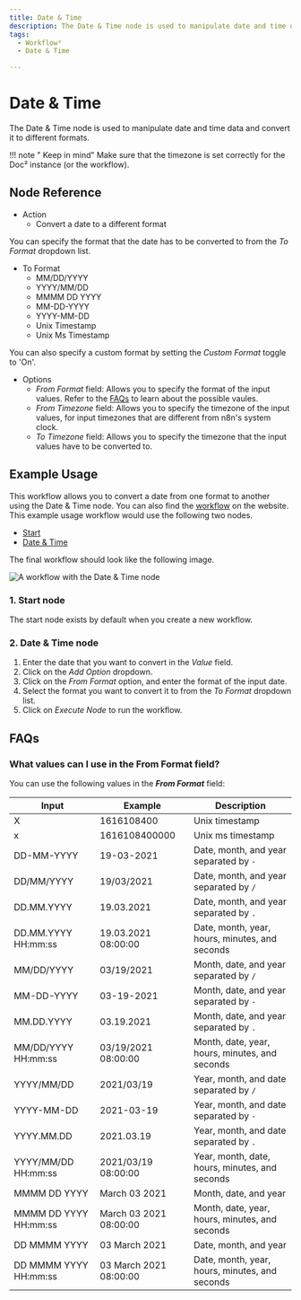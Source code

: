 ```yaml
---
title: Date & Time
description: The Date & Time node is used to manipulate date and time data and convert it to different formats.
tags:
  - Workflow²
  - Date & Time

---
```


# Date & Time

The Date & Time node is used to manipulate date and time data and convert it to different formats.

!!! note " Keep in mind"
    Make sure that the timezone is set correctly for the Doc² instance (or the workflow).


## Node Reference

- Action
	- Convert a date to a different format

You can specify the format that the date has to be converted to from the *To Format* dropdown list.

- To Format
	- MM/DD/YYYY
	- YYYY/MM/DD
	- MMMM DD YYYY
	- MM-DD-YYYY
	- YYYY-MM-DD
	- Unix Timestamp
	- Unix Ms Timestamp

You can also specify a custom format by setting the *Custom Format* toggle to 'On'.

- Options
	- *From Format* field: Allows you to specify the format of the input values. Refer to the [FAQs](#what-values-can-i-use-in-the-from-format-field) to learn about the possible vaules.
	- *From Timezone* field: Allows you to specify the timezone of the input values, for input timezones that are different from n8n's system clock.
	- *To Timezone* field: Allows you to specify the timezone that the input values have to be converted to.


## Example Usage

This workflow allows you to convert a date from one format to another using the Date & Time node. You can also find the [workflow](https://n8n.io/workflows/575) on the website. This example usage workflow would use the following two nodes.
- [Start](/workflow/integrations/core-nodes/workflow-nodes-base.start/)
- [Date & Time]()


The final workflow should look like the following image.

![A workflow with the Date & Time node](/_images/integrations/core-nodes/datetime/workflow.png)

### 1. Start node

The start node exists by default when you create a new workflow.

### 2. Date & Time node

1. Enter the date that you want to convert in the *Value* field.
2. Click on the *Add Option* dropdown.
3. Click on the *From Format* option, and enter the format of the input date.
4. Select the format you want to convert it to from the *To Format* dropdown list.
5. Click on *Execute Node* to run the workflow.

## FAQs

### What values can I use in the From Format field?

You can use the following values in the ***From Format*** field:

| Input | Example | Description |
|-------|---------|-------------|
|X | 1616108400 | Unix timestamp |
|x | 1616108400000 | Unix ms timestamp |
| DD-MM-YYYY | 19-03-2021 | Date, month, and year separated by `-` |
| DD/MM/YYYY | 19/03/2021 | Date, month, and year separated by `/` |
| DD.MM.YYYY | 19.03.2021 | Date, month, and year separated by `.` |
| DD.MM.YYYY HH:mm:ss | 19.03.2021 08:00:00 | Date, month, year, hours, minutes, and seconds|
| MM/DD/YYYY | 03/19/2021 | Month, date, and year separated by `/` |
| MM-DD-YYYY | 03-19-2021 | Month, date, and year separated by `-` |
| MM.DD.YYYY | 03.19.2021 | Month, date, and year separated by `.` |
| MM/DD/YYYY HH:mm:ss | 03/19/2021 08:00:00 | Month, date, year, hours, minutes, and seconds |
| YYYY/MM/DD | 2021/03/19 | Year, month, and date separated by `/` |
| YYYY-MM-DD | 2021-03-19 | Year, month, and date separated by `-` |
| YYYY.MM.DD | 2021.03.19 | Year, month, and date separated by `.` |
| YYYY/MM/DD HH:mm:ss | 2021/03/19 08:00:00 | Year, month, date, hours, minutes, and seconds |
| MMMM DD YYYY | March 03 2021 | Month, date, and year |
| MMMM DD YYYY HH:mm:ss | March 03 2021 08:00:00 | Month, date, year, hours, minutes, and seconds |
| DD MMMM YYYY | 03 March 2021 | Date, month, and year |
| DD MMMM YYYY HH:mm:ss | 03 March 2021 08:00:00 | Date, month, year, hours, minutes, and seconds |
